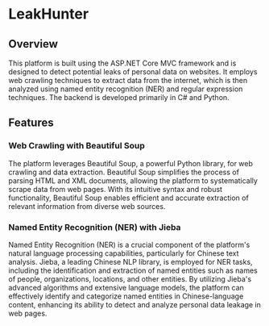# LeakHunter

## Overview
This platform is built using the ASP.NET Core MVC framework and is designed to detect potential leaks of personal data on websites. It employs web crawling techniques to extract data from the internet, which is then analyzed using named entity recognition (NER) and regular expression techniques. The backend is developed primarily in C# and Python.

## Features

### Web Crawling with Beautiful Soup
The platform leverages Beautiful Soup, a powerful Python library, for web crawling and data extraction. Beautiful Soup simplifies the process of parsing HTML and XML documents, allowing the platform to systematically scrape data from web pages. With its intuitive syntax and robust functionality, Beautiful Soup enables efficient and accurate extraction of relevant information from diverse web sources.

### Named Entity Recognition (NER) with Jieba
Named Entity Recognition (NER) is a crucial component of the platform's natural language processing capabilities, particularly for Chinese text analysis. Jieba, a leading Chinese NLP library, is employed for NER tasks, including the identification and extraction of named entities such as names of people, organizations, locations, and other entities. By utilizing Jieba's advanced algorithms and extensive language models, the platform can effectively identify and categorize named entities in Chinese-language content, enhancing its ability to detect and analyze personal data leakage in web pages.